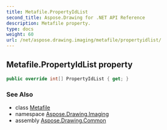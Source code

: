 ```yaml
---
title: Metafile.PropertyIdList
second_title: Aspose.Drawing for .NET API Reference
description: Metafile property. 
type: docs
weight: 60
url: /net/aspose.drawing.imaging/metafile/propertyidlist/
---
```

## Metafile.PropertyIdList property

```csharp
public override int[] PropertyIdList { get; }
```

### See Also

* class [Metafile](../)
* namespace [Aspose.Drawing.Imaging](../../metafile/)
* assembly [Aspose.Drawing.Common](../../../)



